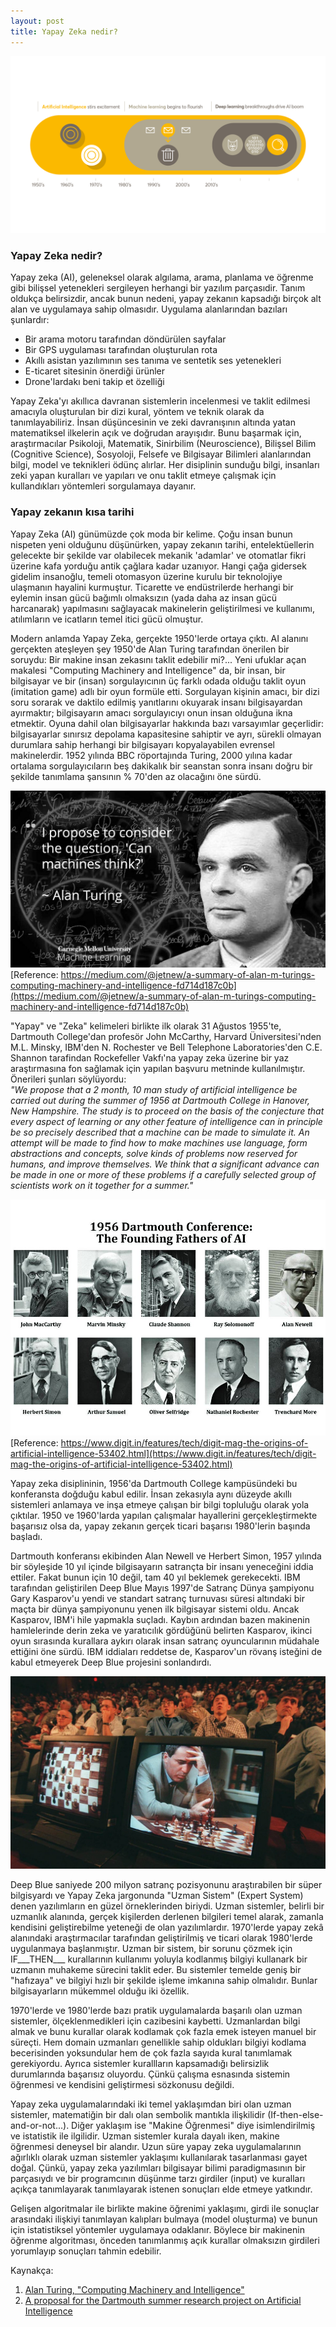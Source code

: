 ```yaml
---
layout: post
title: Yapay Zeka nedir?
---
```

![](/images/AI_ML_DL_diagram.png)

<h3> Yapay Zeka nedir? </h3>

Yapay zeka (AI), geleneksel olarak algılama, arama, planlama ve öğrenme gibi bilişsel yetenekleri sergileyen herhangi bir yazılım parçasıdir. Tanım oldukça belirsizdir, ancak bunun nedeni, yapay zekanın kapsadığı birçok alt alan ve uygulamaya sahip olmasıdır. Uygulama alanlarından bazıları şunlardır:
* Bir arama motoru tarafından döndürülen sayfalar
* Bir GPS uygulaması tarafından oluşturulan rota
* Akıllı asistan yazılımının ses tanıma ve sentetik ses yetenekleri
* E-ticaret sitesinin önerdiği ürünler
* Drone'lardakı beni takip et özelliği

Yapay Zeka'yı akıllıca davranan sistemlerin incelenmesi ve taklit edilmesi amacıyla oluşturulan bir dizi kural, yöntem ve teknik olarak da tanımlayabiliriz. İnsan düşüncesinin ve zeki davranışının altında yatan matematiksel ilkelerin açık ve doğrudan arayışıdır. Bunu başarmak için, araştırmacılar Psikoloji, Matematik, Sinirbilim (Neuroscience), Bilişsel Bilim (Cognitive Science), Sosyoloji, Felsefe ve Bilgisayar Bilimleri alanlarından bilgi, model ve teknikleri ödünç alırlar. Her disiplinin sunduğu bilgi, insanları zeki yapan kuralları ve yapıları ve onu taklit etmeye çalışmak için kullandıkları yöntemleri sorgulamaya dayanır.

<h3>Yapay zekanın kısa tarihi</h3>
Yapay Zeka (AI) günümüzde çok moda bir kelime. Çoğu insan bunun nispeten yeni olduğunu düşünürken, yapay zekanın tarihi, entelektüellerin gelecekte bir şekilde var olabilecek mekanik 'adamlar' ve otomatlar fikri üzerine kafa yorduğu antik çağlara kadar uzanıyor. Hangi çağa gidersek gidelim insanoğlu, temeli otomasyon üzerine kurulu bir teknolojiye ulaşmanın hayalini kurmuştur. Ticarette ve endüstrilerde herhangi bir eylemin insan gücü bağımlı olmaksızın (yada daha az insan gücü harcanarak) yapılmasını sağlayacak makinelerin geliştirilmesi ve kullanımı, atılımların ve icatların temel itici gücü olmuştur.

Modern anlamda Yapay Zeka, gerçekte 1950'lerde ortaya çıktı. AI alanını gerçekten ateşleyen şey 1950'de Alan Turing tarafından önerilen bir soruydu: Bir makine insan zekasını taklit edebilir mi?... Yeni ufuklar açan makalesi "Computing Machinery and Intelligence" da, bir insan, bir bilgisayar ve bir (insan) sorgulayıcının üç farklı odada olduğu taklit oyun (imitation game) adlı bir oyun formüle etti. Sorgulayan kişinin amacı, bir dizi soru sorarak ve daktilo edilmiş yanıtlarını okuyarak insanı bilgisayardan ayırmaktır; bilgisayarın amacı sorgulayıcıyı onun insan olduğuna ikna etmektir. Oyuna dahil olan bilgisayarlar hakkında bazı varsayımlar geçerlidir: bilgisayarlar sınırsız depolama kapasitesine sahiptir ve ayrı, sürekli olmayan durumlara sahip herhangi bir bilgisayarı kopyalayabilen evrensel makinelerdir. 1952 yılında BBC röportajında Turing, 2000 yılına kadar ortalama sorgulayıcıların beş dakikalık bir seanstan sonra insanı doğru bir şekilde tanımlama şansının % 70'den az olacağını öne sürdü.

![](/images/AlanTuring.jpg)
<br>[Reference: https://medium.com/@jetnew/a-summary-of-alan-m-turings-computing-machinery-and-intelligence-fd714d187c0b](https://medium.com/@jetnew/a-summary-of-alan-m-turings-computing-machinery-and-intelligence-fd714d187c0b)</br>

"Yapay" ve "Zeka" kelimeleri birlikte ilk olarak 31 Ağustos 1955'te, Dartmouth College'dan profesör John McCarthy, Harvard Üniversitesi'nden M.L. Minsky, IBM'den N. Rochester ve Bell Telephone Laboratories'den C.E. Shannon tarafindan Rockefeller Vakfı'na yapay zeka üzerine bir yaz araştırmasına fon sağlamak için yapılan başvuru metninde kullanılmıştır. Önerileri şunları söylüyordu:
<br>_"We propose that a 2 month, 10 man study of artificial intelligence be carried out during the summer of 1956 at Dartmouth College in Hanover, New Hampshire. The study is to proceed on the basis of the conjecture that every aspect of learning or any other feature of intelligence can in principle be so precisely described that a machine can be made to simulate it. An attempt will be made to find how to make machines use language, form abstractions and concepts, solve kinds of problems now reserved for humans, and improve themselves. We think that a significant advance can be made in one or more of these problems if a carefully selected group of scientists work on it together for a summer."_</br>

![](/images/DartmouthTeam.jpeg)
<br>[Reference: https://www.digit.in/features/tech/digit-mag-the-origins-of-artificial-intelligence-53402.html](https://www.digit.in/features/tech/digit-mag-the-origins-of-artificial-intelligence-53402.html)</br>

Yapay zeka disiplininin, 1956'da Dartmouth College kampüsündeki bu konferansta doğduğu kabul edilir. İnsan zekasıyla aynı düzeyde akıllı sistemleri anlamaya ve inşa etmeye çalışan bir bilgi topluluğu olarak yola çıktılar. 1950 ve 1960'larda yapılan çalışmalar hayallerini gerçekleştirmekte başarısız olsa da, yapay zekanın gerçek ticari başarısı 1980'lerin başında başladı.

Dartmouth konferansı ekibinden Alan Newell ve Herbert Simon, 1957 yılında bir söyleşide 10 yıl içinde bilgisayarın satrançta bir insanı yeneceğini iddia ettiler. Fakat bunun için 10 değil, tam 40 yıl beklemek gerekecekti. IBM tarafından geliştirilen Deep Blue Mayıs 1997'de Satranç Dünya şampiyonu Gary Kasparov'u yendi ve standart satranç turnuvası süresi altındaki bir maçta bir dünya şampiyonunu yenen ilk bilgisayar sistemi oldu. Ancak Kasparov, IBM'i hile yapmakla suçladı. Kaybın ardından bazen makinenin hamlelerinde derin zeka ve yaratıcılık gördüğünü belirten Kasparov, ikinci oyun sırasında kurallara aykırı olarak insan satranç oyuncularının müdahale ettiğini öne sürdü. IBM iddiaları reddetse de, Kasparov'un rövanş isteğini de kabul etmeyerek Deep Blue projesini sonlandırdı.

![](/images/DeepBlueKasparov.jpg)

Deep Blue saniyede 200 milyon satranç pozisyonunu araştırabilen bir süper bilgisyardı ve Yapay Zeka jargonunda "Uzman Sistem" (Expert System) denen yazılımların en güzel örneklerinden biriydi. Uzman sistemler, belirli bir uzmanlık alanında, gerçek kişilerden derlenen bilgileri temel alarak, zamanla kendisini geliştirebilme yeteneği de olan yazılımlardır. 1970'lerde yapay zekâ alanındaki araştırmacılar tarafından geliştirilmiş ve ticari olarak 1980'lerde uygulanmaya başlanmıştır. Uzman bir sistem, bir sorunu çözmek için IF___THEN___ kurallarının kullanımı yoluyla kodlanmış bilgiyi kullanark bir uzmanın muhakeme sürecini taklit eder. Bu sistemler temelde geniş bir "hafızaya" ve bilgiyi hızlı bir şekilde işleme imkanına sahip olmalıdır. Bunlar bilgisayarların mükemmel olduğu iki özellik.

1970'lerde ve 1980'lerde bazı pratik uygulamalarda başarılı olan uzman sistemler, ölçeklenmedikleri için cazibesini kaybetti. Uzmanlardan bilgi almak ve bunu kurallar olarak kodlamak çok fazla emek isteyen manuel bir süreçti. Hem domain uzmanları genellikle sahip oldukları bilgiyi kodlama becerisinden yoksundular hem de çok fazla sayıda kural tanımlamak gerekiyordu. Ayrıca sistemler kurallların kapsamadığı belirsizlik durumlarında başarısız oluyordu. Çünkü çalışma esnasında sistemin öğrenmesi ve kendisini geliştirmesi sözkonusu değildi.

Yapay zeka uygulamalarındaki iki temel yaklaşımdan biri olan uzman sistemler, matematiğin bir dalı olan sembolik mantıkla ilişkilidir (If-then-else-and-or-not...). Diğer yaklaşım ise "Makine Öğrenmesi" diye isimlendirilmiş ve istatistik ile ilgilidir. Uzman sistemler kurala dayalı iken, makine öğrenmesi deneysel bir alandır. Uzun süre yapay zeka uygulamalarının ağırlıklı olarak uzman sistemler yaklaşımı kullanılarak tasarlanması gayet doğal. Çünkü, yapay zeka yazılımları bilgisayar bilimi paradigmasının bir parçasıydı ve bir programcının düşünme tarzı girdiler (input) ve kuralları açıkça tanımlayarak tanımlayarak istenen sonuçları elde etmeye yatkındır. 

Gelişen algoritmalar ile birlikte makine öğrenimi yaklaşımı, girdi ile sonuçlar arasındaki ilişkiyi tanımlayan kalıpları bulmaya (model oluşturma) ve bunun için istatistiksel yöntemler uygulamaya odaklanır. Böylece bir makinenin öğrenme algoritması, önceden tanımlanmış açık kurallar olmaksızın girdileri yorumlayıp sonuçları tahmin edebilir.

Kaynakça:
1. [Alan Turing, "Computing Machinery and Intelligence"](https://academic.oup.com/mind/article/LIX/236/433/986238)
2. [A proposal for the Dartmouth summer research project on Artificial Intelligence](http://www-formal.stanford.edu/jmc/history/dartmouth/dartmouth.html)</br>

